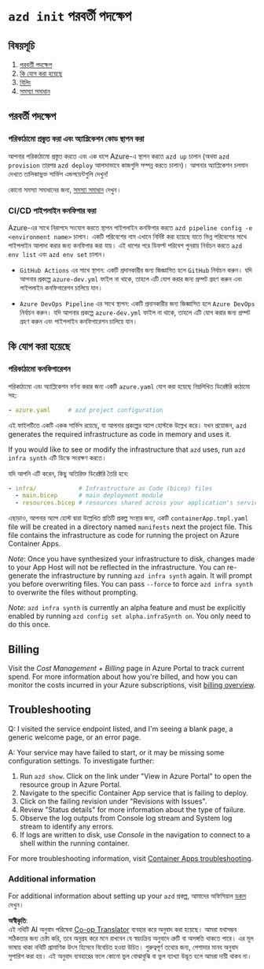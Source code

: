 <!--
CO_OP_TRANSLATOR_METADATA:
{
  "original_hash": "be745fda2aef9ee7ea772119fc6cdcf7",
  "translation_date": "2025-05-17T14:15:18+00:00",
  "source_file": "04-PracticalImplementation/samples/csharp/src/next-steps.md",
  "language_code": "bn"
}
-->
# `azd init` পরবর্তী পদক্ষেপ

## বিষয়সূচি

1. [পরবর্তী পদক্ষেপ](../../../../../../04-PracticalImplementation/samples/csharp/src)
2. [কি যোগ করা হয়েছে](../../../../../../04-PracticalImplementation/samples/csharp/src)
3. [বিলিং](../../../../../../04-PracticalImplementation/samples/csharp/src)
4. [সমস্যা সমাধান](../../../../../../04-PracticalImplementation/samples/csharp/src)

## পরবর্তী পদক্ষেপ

### পরিকাঠামো প্রস্তুত করা এবং অ্যাপ্লিকেশন কোড স্থাপন করা

আপনার পরিকাঠামো প্রস্তুত করতে এবং এক ধাপে Azure-এ স্থাপন করতে `azd up` চালান (অথবা `azd provision` তারপর `azd deploy` আলাদাভাবে কাজগুলি সম্পন্ন করতে চালান)। আপনার অ্যাপ্লিকেশন চলমান দেখতে তালিকাভুক্ত সার্ভিস এন্ডপয়েন্টগুলি দেখুন!

কোনো সমস্যা সমাধানের জন্য, [সমস্যা সমাধান](../../../../../../04-PracticalImplementation/samples/csharp/src) দেখুন।

### CI/CD পাইপলাইন কনফিগার করা

Azure-এর সাথে নিরাপদে সংযোগ করতে স্থাপন পাইপলাইন কনফিগার করতে `azd pipeline config -e <environment name>` চালান। একটি পরিবেশের নাম এখানে নির্দিষ্ট করা হয়েছে যাতে ভিন্ন পরিবেশের সাথে পাইপলাইন আলাদা করার জন্য কনফিগার করা যায়। এই ধাপের পরে ডিফল্ট পরিবেশ পুনরায় নির্বাচন করতে `azd env list` এবং `azd env set` চালান।

- `GitHub Actions` এর সাথে স্থাপন: একটি প্রদানকারীর জন্য জিজ্ঞাসিত হলে `GitHub` নির্বাচন করুন। যদি আপনার প্রকল্পে `azure-dev.yml` ফাইল না থাকে, তাহলে এটি যোগ করার জন্য প্রম্পট গ্রহণ করুন এবং পাইপলাইন কনফিগারেশন চালিয়ে যান।

- `Azure DevOps Pipeline` এর সাথে স্থাপন: একটি প্রদানকারীর জন্য জিজ্ঞাসিত হলে `Azure DevOps` নির্বাচন করুন। যদি আপনার প্রকল্পে `azure-dev.yml` ফাইল না থাকে, তাহলে এটি যোগ করার জন্য প্রম্পট গ্রহণ করুন এবং পাইপলাইন কনফিগারেশন চালিয়ে যান।

## কি যোগ করা হয়েছে

### পরিকাঠামো কনফিগারেশন

পরিকাঠামো এবং অ্যাপ্লিকেশন বর্ণনা করার জন্য একটি `azure.yaml` যোগ করা হয়েছে নিম্নলিখিত ডিরেক্টরি কাঠামো সহ:

```yaml
- azure.yaml     # azd project configuration
```

এই ফাইলটিতে একটি একক সার্ভিস রয়েছে, যা আপনার প্রকল্পের অ্যাপ হোস্টকে উল্লেখ করে। যখন প্রয়োজন, `azd` generates the required infrastructure as code in memory and uses it.

If you would like to see or modify the infrastructure that `azd` uses, run `azd infra synth` এটি ডিস্কে সংরক্ষণ করতে।

যদি আপনি এটি করেন, কিছু অতিরিক্ত ডিরেক্টরি তৈরি হবে:

```yaml
- infra/            # Infrastructure as Code (bicep) files
  - main.bicep      # main deployment module
  - resources.bicep # resources shared across your application's services
```

এছাড়াও, আপনার অ্যাপ হোস্ট দ্বারা উল্লেখিত প্রতিটি প্রকল্প সংস্থার জন্য, একটি `containerApp.tmpl.yaml` file will be created in a directory named `manifests` next the project file. This file contains the infrastructure as code for running the project on Azure Container Apps.

*Note*: Once you have synthesized your infrastructure to disk, changes made to your App Host will not be reflected in the infrastructure. You can re-generate the infrastructure by running `azd infra synth` again. It will prompt you before overwriting files. You can pass `--force` to force `azd infra synth` to overwrite the files without prompting.

*Note*: `azd infra synth` is currently an alpha feature and must be explicitly enabled by running `azd config set alpha.infraSynth on`. You only need to do this once.

## Billing

Visit the *Cost Management + Billing* page in Azure Portal to track current spend. For more information about how you're billed, and how you can monitor the costs incurred in your Azure subscriptions, visit [billing overview](https://learn.microsoft.com/azure/developer/intro/azure-developer-billing).

## Troubleshooting

Q: I visited the service endpoint listed, and I'm seeing a blank page, a generic welcome page, or an error page.

A: Your service may have failed to start, or it may be missing some configuration settings. To investigate further:

1. Run `azd show`. Click on the link under "View in Azure Portal" to open the resource group in Azure Portal.
2. Navigate to the specific Container App service that is failing to deploy.
3. Click on the failing revision under "Revisions with Issues".
4. Review "Status details" for more information about the type of failure.
5. Observe the log outputs from Console log stream and System log stream to identify any errors.
6. If logs are written to disk, use *Console* in the navigation to connect to a shell within the running container.

For more troubleshooting information, visit [Container Apps troubleshooting](https://learn.microsoft.com/azure/container-apps/troubleshooting). 

### Additional information

For additional information about setting up your `azd` প্রকল্প, আমাদের অফিসিয়াল [ডকস](https://learn.microsoft.com/azure/developer/azure-developer-cli/make-azd-compatible?pivots=azd-convert) দেখুন।

**অস্বীকৃতি**:  
এই নথিটি AI অনুবাদ পরিষেবা [Co-op Translator](https://github.com/Azure/co-op-translator) ব্যবহার করে অনুবাদ করা হয়েছে। আমরা যথাসম্ভব সঠিকতার জন্য চেষ্টা করি, তবে অনুগ্রহ করে মনে রাখবেন যে স্বয়ংক্রিয় অনুবাদে ত্রুটি বা অসঙ্গতি থাকতে পারে। এর মূল ভাষায় থাকা নথিটি প্রামাণিক উৎস হিসেবে বিবেচিত হওয়া উচিত। গুরুত্বপূর্ণ তথ্যের জন্য, পেশাদার মানব অনুবাদ সুপারিশ করা হয়। এই অনুবাদ ব্যবহারের ফলে কোনো ভুল বোঝাবুঝি বা ভুল ব্যাখ্যা উদ্ভূত হলে আমরা দায়ী থাকব না।